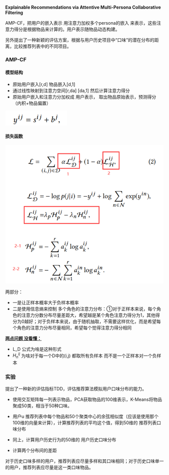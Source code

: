 **Explainable Recommendations via Attentive Multi-Persona Collaborative Filtering**

AMP-CF，把用户的嵌入表示  用注意力加权多个persona的嵌入 来表示，这些注意力得分是根据物品来计算的。用户表示随物品动态构建。

另外提出了一种新颖的评估方案，根据与用户历史项目中“口味”的潜在分布的距离，比较推荐列表中的不同项目。



### AMP-CF

#### 模型结构

- 原始用户嵌入[r,d] 物品嵌入[d,1]
- 通过线性映射到注意力空间[r,da] [da,1] 然后计算注意力得分
- 原始用户嵌入和注意力分加权成 用户表示， 取出物品原始表示，预测得分（内积+物品偏置）

![image-20201224151839851](../images/image-20201224151839851.png)

#### 损失函数

![image-20201224162539090](../images/image-20201224162539090.png)

两部分：

- 一是让正样本概率大于负样本概率
- 二是使用信息熵来控制 多个角色的注意力分布：①对于正样本来说，每个角色的注意力分数分布尽量差距大，希望越是某个角色注意力得分为1，其他得分为0越好；对于负样本来说，由于随机抽取，不需要这样优化，而是希望每个角色的注意力分布尽量相同，希望每个觉得注意力得分相同

**<u>两点问题 没看懂：</u>**

- L_D 公式为啥是这种形式
- $H_n^{ij}$ 为啥对于每一个D中的(i,j) 都取所有负样本 而不是一个正样本对一个负样本

### 实验

提出了一种新的评估指标TDD，评估推荐算法模拟用户口味分布的能力。

- 使用交互矩阵每一列表示物品，PCA获取物品的100维表示，K-Means将物品聚成50类，相当于50种口味。

- 用户u 推荐列表中每个物品和50个聚类中心的余弦相似度（应该是使用那个100维的向量来计算），计算推荐列表的平均这个值，得到50维的 推荐列表口味分布
- 同上，计算用户历史行为的50维的 用户历史口味分布
- 计算两个分布间的差距

对于历史口味多样的用户，推荐列表应尽量多样和其口味相同；对于历史口味单一的用户，推荐列表应尽量是这一类口味物品。

